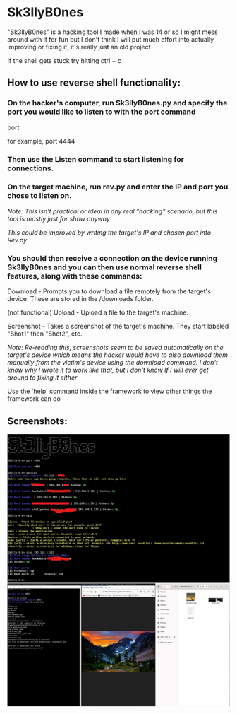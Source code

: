 # Sk3llyB0nes
"Sk3llyB0nes" is a hacking tool I made when I was 14 or so
I might mess around with it for fun but I don't think I will put much effort into actually improving or fixing it, it's really just an old project

If the shell gets stuck try hitting ctrl + c

## How to use reverse shell functionality:

### On the hacker's computer, run Sk3llyB0nes.py and specify the port you would like to listen to with the port command

port <number>

for example, port 4444

### Then use the Listen command to start listening for connections.

### On the target machine, run rev.py and enter the IP and port you chose to listen on. 

*Note: This isn't practical or ideal in any real "hacking" scenario, but this tool is mostly just for show anyway*

*This could be improved by writing the target's IP and chosen port into Rev.py*

### You should then receive a connection on the device running Sk3llyB0nes and you can then use normal reverse shell features, along with these commands:

Download - Prompts you to download a file remotely from the target's device. These are stored in the /downloads folder.

(not functional) Upload - Upload a file to the target's machine.

Screenshot - Takes a screenshot of the target's machine. They start labeled "Shot1" then "Shot2", etc.

*Note: Re-reading this, screenshots seem to be saved automatically on the target's device which means the hacker would have to also download them manually from the victim's device using the download command.*
*I don't know why I wrote it to work like that, but I don't know If I will ever get around to fixing it either*

Use the 'help' command inside the framework to view other things the framework can do

## Screenshots:
![Image failed to load](/screenshot_skelly1.jpg?raw=true "Sk3lly simple usage")
![Image failed to load](/screenshot_skelly2.jpg?raw=true "Sk3lly simple usage")
